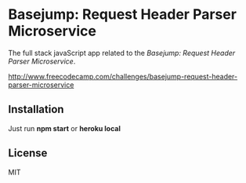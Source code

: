 # Basejump: Request Header Parser Microservice

The full stack javaScript app related to the *Basejump: Request Header Parser Microservice*.

http://www.freecodecamp.com/challenges/basejump-request-header-parser-microservice

## Installation

Just run **npm start** or **heroku local**

## License

MIT
